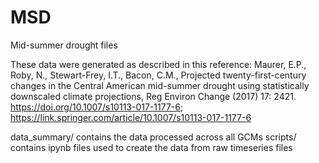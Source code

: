 # MSD
Mid-summer drought files

These data were generated as described in this reference:
Maurer, E.P., Roby, N., Stewart-Frey, I.T., Bacon, C.M., Projected twenty-first-century changes in the Central American mid-summer drought using statistically downscaled climate projections, Reg Environ Change (2017) 17: 2421. https://doi.org/10.1007/s10113-017-1177-6; https://link.springer.com/article/10.1007/s10113-017-1177-6


data_summary/ contains the data processed across all GCMs
scripts/ contains ipynb files used to create the data from raw timeseries files
